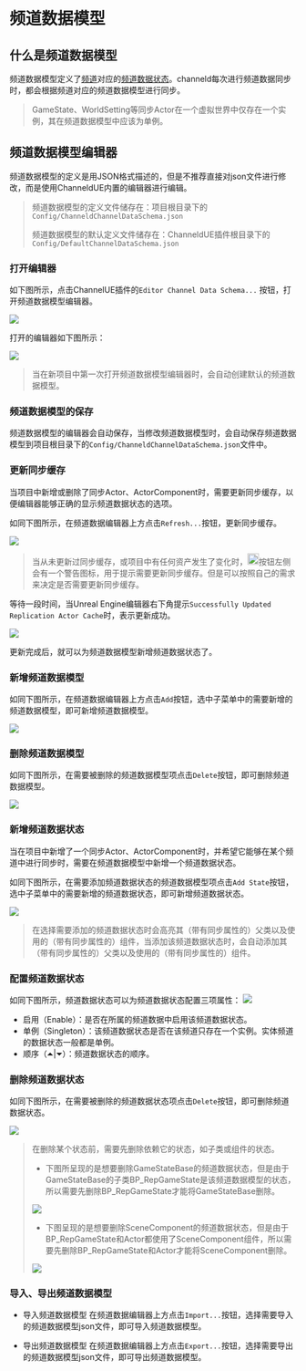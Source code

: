 # 频道数据模型
## 什么是频道数据模型
频道数据模型定义了[频道](zh/basic-concepts.md#频道)对应的[频道数据状态](zh/basic-concepts.md#频道数据中的状态)。channeld每次进行频道数据同步时，都会根据频道对应的频道数据模型进行同步。
>GameState、WorldSetting等同步Actor在一个虚拟世界中仅存在一个实例，其在频道数据模型中应该为单例。

## 频道数据模型编辑器
频道数据模型的定义是用JSON格式描述的，但是不推荐直接对json文件进行修改，而是使用ChanneldUE内置的编辑器进行编辑。
>频道数据模型的定义文件储存在：项目根目录下的`Config/ChanneldChannelDataSchema.json`
>
>频道数据模型的默认定义文件储存在：ChanneldUE插件根目录下的`Config/DefaultChannelDataSchema.json`

### 打开编辑器

如下图所示，点击ChannelUE插件的`Editor Channel Data Schema...` 按钮，打开频道数据模型编辑器。

![](../images/open_channel_data_schema_editor.png)

打开的编辑器如下图所示：

![](../images/default_channel_data_schema_editor.png)

>当在新项目中第一次打开频道数据模型编辑器时，会自动创建默认的频道数据模型。

### 频道数据模型的保存
频道数据模型的编辑器会自动保存，当修改频道数据模型时，会自动保存频道数据模型到项目根目录下的`Config/ChanneldChannelDataSchema.json`文件中。

### 更新同步缓存
当项目中新增或删除了同步Actor、ActorComponent时，需要更新同步缓存，以便编辑器能够正确的显示频道数据状态的选项。

如同下图所示，在频道数据编辑器上方点击`Refresh...`按钮，更新同步缓存。

![](../images/refresh_rep_actor_cache.png)

>当从未更新过同步缓存，或项目中有任何资产发生了变化时，<img src="../images/refresh_rep_actor_cache_button_alarm.png" height = "20" alt="" />按钮左侧会有一个警告图标，用于提示需要更新同步缓存。但是可以按照自己的需求来决定是否需要更新同步缓存。

等待一段时间，当Unreal Engine编辑器右下角提示`Successfully Updated Replication Actor Cache`时，表示更新成功。

![](../images/successfully_updated_rep_actor_cache.png)

更新完成后，就可以为频道数据模型新增频道数据状态了。

### 新增频道数据模型
如同下图所示，在频道数据编辑器上方点击`Add`按钮，选中子菜单中的需要新增的频道数据模型，即可新增频道数据模型。

![](../images/add_channel_data_type.png)

### 删除频道数据模型
如同下图所示，在需要被删除的频道数据模型项点击`Delete`按钮，即可删除频道数据模型。

![](../images/delete_channel_data_type.png)

### 新增频道数据状态
当在项目中新增了一个同步Actor、ActorComponent时，并希望它能够在某个频道中进行同步时，需要在频道数据模型中新增一个频道数据状态。

如同下图所示，在需要添加频道数据状态的频道数据模型项点击`Add State`按钮，选中子菜单中的需要新增的频道数据状态，即可新增频道数据状态。

![](../images/add_channel_data_state.png)

>在选择需要添加的频道数据状态时会高亮其（带有同步属性的）父类以及使用的（带有同步属性的）组件，当添加该频道数据状态时，会自动添加其（带有同步属性的）父类以及使用的（带有同步属性的）组件。

### 配置频道数据状态
如同下图所示，频道数据状态可以为频道数据状态配置三项属性：
![](../images/config_channel_data_state.png)

* 启用（Enable）：是否在所属的频道数据中启用该频道数据状态。
* 单例（Singleton）：该频道数据状态是否在该频道只存在一个实例。实体频道的数据状态一般都是单例。
* 顺序（⏶|⏷）：频道数据状态的顺序。

### 删除频道数据状态
如同下图所示，在需要被删除的频道数据状态项点击`Delete`按钮，即可删除频道数据状态。

![](../images/delete_channel_data_state.png)

>在删除某个状态前，需要先删除依赖它的状态，如子类或组件的状态。
>* 下图所呈现的是想要删除GameStateBase的频道数据状态，但是由于GameStateBase的子类BP_RepGameState是该频道数据模型的状态，所以需要先删除BP_RepGameState才能将GameStateBase删除。
>
>![](../images/delete_channel_data_state_demo1.png)
>
>* 下图呈现的是想要删除SceneComponent的频道数据状态，但是由于BP_RepGameState和Actor都使用了SceneComponent组件，所以需要先删除BP_RepGameState和Actor才能将SceneComponent删除。
>
>![](../images/delete_channel_data_state_demo2.png)

### 导入、导出频道数据模型

* 导入频道数据模型
在频道数据编辑器上方点击`Import...`按钮，选择需要导入的频道数据模型json文件，即可导入频道数据模型。

* 导出频道数据模型
在频道数据编辑器上方点击`Export...`按钮，选择需要导出的频道数据模型json文件，即可导出频道数据模型。
